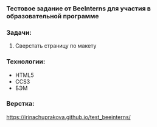 ### Тестовое задание от BeeInterns для участия в образовательной программе

### Задачи: 
1. Cверстать страницу по макету

### Технологии:
* HTML5  
* CCS3  
* БЭМ 

### Верстка:  
https://irinachuprakova.github.io/test_beeinterns/

